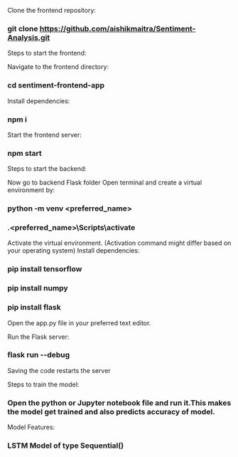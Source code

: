 Clone the frontend repository:
### git clone https://github.com/aishikmaitra/Sentiment-Analysis.git

Steps to start the frontend:

Navigate to the frontend directory:
### cd sentiment-frontend-app
Install dependencies:
### npm i
Start the frontend server:
### npm start

Steps to start the backend:

Now go to backend Flask folder
Open terminal and create a virtual environment by:
### python -m venv <preferred_name>
### .\<preferred_name>\Scripts\activate
Activate the virtual environment. (Activation command might differ based on your operating system)
Install dependencies:
### pip install tensorflow
### pip install numpy
### pip install flask

Open the app.py file in your preferred text editor.

Run the Flask server:
### flask run --debug
Saving the code restarts the server

Steps to train the model:
### Open the python or Jupyter notebook file and run it.This makes the model get trained and also predicts accuracy of model.

Model Features:
### LSTM Model of type Sequential()
